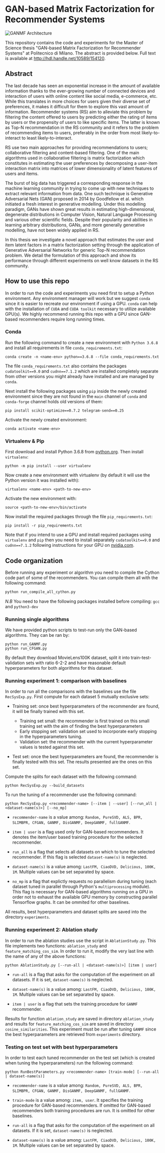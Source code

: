 # GAN-based Matrix Factorization for Recommender Systems

![GANMF Architecture](ganmf.png)

This repository contains the code and experiments for the Master of Science thesis "GAN-based Matrix Factorization for Recommender Systems" at Politecnico di Milano. The abstract is provided below. Full text is available at http://hdl.handle.net/10589/154120.

## Abstract
The last decade has seen an exponential increase in the amount of available information thanks to the ever-growing number of connected devices and interaction of users with online content like social media, e-commerce, etc. While this translates in more choices for users given their diverse set of preferences, it makes it difficult for them to explore this vast amount of information. Recommender systems (RS) aim to alleviate this problem by filtering the content offered to users by predicting either the rating of items by users or the propensity of users to like specific items. The latter is known as Top-N recommendation in the RS community and it refers to the problem of recommending items to users, preferably in the order from most likely-to-interact to least likely-to-interact.

RS use two main approaches for providing recommendations to users; collaborative filtering and content-based filtering. One of the main algorithms used in collaborative filtering is matrix factorization which constitutes in estimating the user preferences by decomposing a user-item interaction matrix into matrices of lower dimensionality of latent features of users and items.

The burst of big data has triggered a corresponding response in the machine learning community in trying to come up with new techniques to extract relevant information from data. One such technique is Generative Adversarial Nets (GAN) proposed in 2014 by Goodfellow et al. which initiated a fresh interest in generative modelling. Under this modelling paradigm, GANs have shown great results in estimating high-dimensional, degenerate distributions in Computer Vision, Natural Language Processing and various other scientific fields. Despite their popularity and abilities in learning arbitrary distributions, GANs, and more generally generative modelling, have not been widely applied in RS.

In this thesis we investigate a novel approach that estimates the user and item latent factors in a matrix factorization setting through the application of Generative Adversarial Networks for generic Top-N recommendation problem. We detail the formulation of this approach and show its performance through different experiments on well know datasets in the RS community.

## How to use this repo
In order to run the code and experiments you need first to setup a Python environment. Any environment manager will work but we suggest `conda` since it is easier to recreate our environment if using a GPU. `conda` can help with the installation of `CUDA` and `CUDA toolkit` necessary to utilize available GPU(s). We highly recommend running this repo with a GPU since GAN-based recommenders require long running times.

### Conda
Run the following command to create a new environment with `Python 3.6.8` and install all requirements in file `conda_requirements.txt`:

```shell
conda create -n <name-env> python==3.6.8 --file conda_requirements.txt
```

The file `conda_requirements.txt` also contains the packages `cudatoolkit==9.0` and `cudnn==7.1.2` which are installed completely separate from other versions you might already have installed and are managed by `conda`.

Next install the following packages using `pip` inside the newly created environment since they are not found in the `main` channel of `conda` and `conda-forge` channel holds old versions of them:

```shell
pip install scikit-optimize==0.7.2 telegram-send==0.25
```

Activate the newly created environment:

```shell
conda activate <name-env>
```

### Virtualenv & Pip
First download and install Python 3.6.8 from [python.org](python.org). Then install `virtualenv`:

```shell
python -m pip install --user virtualenv
```

Now create a new environment with virtualenv (by default it will use the Python version it was installed with):

```shell
virtualenv <name-env> <path-to-new-env>
```

Activate the new environment with:

```shell
source <path-to-new-env>/bin/activate
```

Now install the required packages through the file `pip_requirements.txt`:

```shell
pip install -r pip_requirements.txt
```

Note that if you intend to use a GPU and install required packages using `virtualenv` and `pip` then you need to install separately `cudatoolkit==9.0` and `cudnn==7.1.2` following instructions for your GPU on [nvidia.com](nvidia.com).

## Code organization

Before running any experiment or algorithm you need to compile the Cython code part of some of the recommenders. 
You can compile them all with the following command:

```python
python run_compile_all_cython.py
```

*N.B* You need to have the following packages installed before compiling: `gcc` and `python3-dev`

### Running single algorithms
We have provided python scripts to test-run only the GAN-based algorithms. They can be ran by:
```shell
python run_GANMF.py
python run_CFGAN.py
```

By default they download MovieLens100K dataset, split it into train-test-validation sets with ratio 6-2-2 and have reasonable default hyperparameters for both algorithms for this dataset.

### Running experiment 1: comparison with baselines
In order to run all the comparisons with the baselines use the file `RecSysExp.py`. First compute for each dataset 5 mutually exclusive sets:

* Training set: once best hyperparameters of the recommender are found, it will be finally trained with this set.

  * Training set small: the recommender is first trained on this small training set with the aim of finding the best hyperparameters
  * Early stopping set: validation set used to incorporate early stopping in the hyperparameters tuning.
  * Validation set: the recommender with the current hyperparameter values is tested against this set.
* Test set: once the best hyperparameters are found, the recommender is finally tested with this set. The results presented are the ones on this set.

Compute the splits for each dataset with the following command:

```shell
python RecSysExp.py --build_datasets
```

To run the tuning of a recommender use the following command:

```shell
python RecSysExp.py <recommender-name> [--item | --user] [--run_all | <dataset-name(s)>] [--no_mp]
```

* `recommender-name` is a value among: `Random, PureSVD, ALS, BPR, SLIMBPR, CFGAN, GANMF, DisGANMF, DeepGANMF, fullGANMF`.

* `item | user` is a flag used only for GAN-based recommenders. It denotes the item/user based training procedure for the selected recommender.

* `run_all` is a flag that selects all datasets on which to tune the selected recommender. If this flag is selected `dataset-name(s)` is neglected.

* `dataset-name(s)` is a value among: `LastFM, CiaoDVD, Delicious, 100K, 1M`. Multiple values can be set separated by space.

* `no_mp` is a flag that explictly requests no parallelism during tuning (each dataset tuned in parallel through Python's `multiprocessing` module). This flag is necessary for GAN-based algorithms running on a GPU in order not to exhaust the available GPU memory by constructing parallel Tensorflow graphs. It can be ommited for other baselines.

All results, best hyperparameters and dataset splits are saved into the directory `experiments`.


### Running experiment 2: Ablation study
In order to run the ablation studies use the script in `AblationStudy.py`. This file implements two functions: `ablation_study` and `feature_matching_cos_sim`. In order to run it, modify the very last line with the name of any of the above functions:

```shell
python AblationStudy.py [--run-all | <dataset-name(s)>] [item | user]
```

* `run-all` is a flag that asks for the computation of the experiment on all datasets. If it is set, `dataset-name(s)` is neglected.

* `dataset-name(s)` is a value among: `LastFM, CiaoDVD, Delicious, 100K, 1M`. Multiple values can be set separated by space.

* `item | user` is a flag that sets the training procedure for `GANMF` recommender.

Results for function `ablation_study` are saved in directory `ablation_study` and results for `feature_matching_cos_sim` are saved in directory `cosine_similarities`. This experiment must be run after tuning `GANMF` since the best hyperparameters are retrieved from `experiments` directory.


### Testing on test set with best hyperparameters
In order to test each tuned recommender on the test set (which is created when tuning the hyperparameters) run the following command:

```shell
python RunBestParameters.py <recommender-name> [train-mode] [--run-all | dataset-name(s)]
```

* `recommender-name` is a value among: `Random, PureSVD, ALS, BPR, SLIMBPR, CFGAN, GANMF, DisGANMF, DeepGANMF, fullGANMF`.

* `train-mode` is a value among: `item, user`. It specifies the training procedure for GAN-based recommenders. If omitted for GAN-based recommenders both training procedures are run. It is omitted for other baselines.

* `run-all` is a flag that asks for the computation of the experiment on all datasets. If it is set, `dataset-name(s)` is neglected.

* `dataset-name(s)` is a value among: `LastFM, CiaoDVD, Delicious, 100K, 1M`. Multiple values can be set separated by space.

